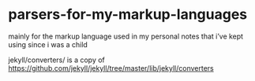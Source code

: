 # parsers-for-my-markup-languages
mainly for the markup language used in my personal notes that i’ve kept using since i was a child

jekyll/converters/ is a copy of https://github.com/jekyll/jekyll/tree/master/lib/jekyll/converters
